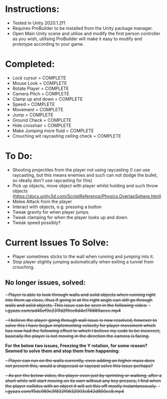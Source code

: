 # Instructions:

- Tested in Unity 2020.1.2f1
- Requires ProBuilder to be installed from the Unity package manager.
- Open Main Unity scene and utilise and modify the first person controller as you wish, utilising ProBuilder will make it easy to modify and prototype according to your game.


# Completed:

- Lock cursor = COMPLETE
- Mouse Look = COMPLETE
- Rotate Player = COMPLETE
- Camera Pitch = COMPLETE
- Clamp up and down = COMPLETE
- Speed = COMPLETE
- Movement = COMPLETE
- Jump = COMPLETE
- Ground Check = COMPLETE
- Hide crosshair = COMPLETE
- Make Jumping more fluid = COMPLETE
- Crouching wit raycasting ceiling check = COMPLETE


# To Do:

- Shooting projectiles from the player not using raycasting (I can use raycasting, but this means enemies and such can not dodge the bullet, so ideally don't use raycasting for this)
- Pick up objects, move object with player whilst holding and such throw objects (https://docs.unity3d.com/ScriptReference/Physics.OverlapSphere.html)
- Melee Attack from the player
- Interact with objects, e.g. pressing a button
- Tweak gravity for when player jumps.
- Tweak clamping for when the player looks up and down.
- Tweak speed possibly?


# Current Issues To Solve:

- Player sometimes sticks to the wall when running and jumping into it.
- Stop player slightly jumping automatically when exiting a tunnel from crouching.


## No longer issues, solved:

~~- Player is able to look through walls and solid objects when running right into them up close, thus if going in at the right angle can still go through walls and solid objects. This issue can be seen in the following video:~~
	~~- i.gyazo.com/ad45ef9e231fd2f9ec6d4cf76889aece.mp4~~

~~- I believe the player going through wall issue is now resolved, however to solve this I have begun implementing velocity for player movement which has now had the following effect to which I believe my code to be incorrect, basically the player is not moving in the direction the camera is facing.~~

**For the below two issues, Freezing the Y rotation, for some reason? Seemed to solve them and stop them from happening:**

~~- Player can run on the walls currently, even adding an higher mass does not prevent this, would a shapecast or raycast solve this issue perhaps?~~

~~- As per the below video, the player even just by sprinting or walking, after a short while will start moving on its own without any key presses, I find  when the player collides with an object it will set this off mostly instantaneously.~~
	~~- i.gyazo.com/f5dc989e3f832f0632003e842d850cc8.mp4~~